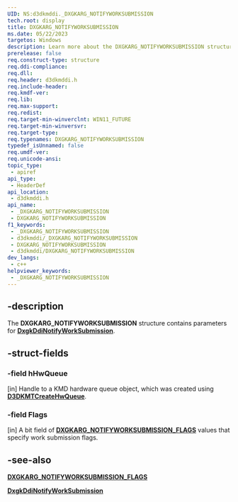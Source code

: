 ```yaml
---
UID: NS:d3dkmddi._DXGKARG_NOTIFYWORKSUBMISSION
tech.root: display
title: DXGKARG_NOTIFYWORKSUBMISSION
ms.date: 05/22/2023
targetos: Windows
description: Learn more about the DXGKARG_NOTIFYWORKSUBMISSION structure.
prerelease: false
req.construct-type: structure
req.ddi-compliance: 
req.dll: 
req.header: d3dkmddi.h
req.include-header: 
req.kmdf-ver: 
req.lib: 
req.max-support: 
req.redist: 
req.target-min-winverclnt: WIN11_FUTURE 
req.target-min-winversvr: 
req.target-type: 
req.typenames: DXGKARG_NOTIFYWORKSUBMISSION
typedef_isUnnamed: false
req.umdf-ver: 
req.unicode-ansi: 
topic_type:
 - apiref
api_type:
 - HeaderDef
api_location:
 - d3dkmddi.h
api_name:
 - _DXGKARG_NOTIFYWORKSUBMISSION
 - DXGKARG_NOTIFYWORKSUBMISSION
f1_keywords:
 - _DXGKARG_NOTIFYWORKSUBMISSION
 - d3dkmddi/_DXGKARG_NOTIFYWORKSUBMISSION
 - DXGKARG_NOTIFYWORKSUBMISSION
 - d3dkmddi/DXGKARG_NOTIFYWORKSUBMISSION
dev_langs:
 - c++
helpviewer_keywords:
 - _DXGKARG_NOTIFYWORKSUBMISSION
---
```


## -description

The **DXGKARG_NOTIFYWORKSUBMISSION** structure contains parameters for [**DxgkDdiNotifyWorkSubmission**](nc-d3dkmddi-dxgkddi_notifyworksubmission.md).

## -struct-fields

### -field hHwQueue

[in] Handle to a KMD hardware queue object, which was created using [**D3DKMTCreateHwQueue**](../d3dkmthk/nf-d3dkmthk-d3dkmtcreatehwqueue.md).

### -field Flags

[in] A bit field of [**DXGKARG_NOTIFYWORKSUBMISSION_FLAGS**](ns-d3dkmddi-dxgkarg_notifyworksubmission_flags.md) values that specify work submission flags.

## -see-also

 [**DXGKARG_NOTIFYWORKSUBMISSION_FLAGS**](ns-d3dkmddi-dxgkarg_notifyworksubmission_flags.md)

[**DxgkDdiNotifyWorkSubmission**](nc-d3dkmddi-dxgkddi_notifyworksubmission.md)
